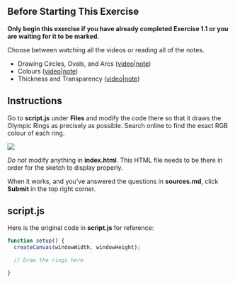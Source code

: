 ## Before Starting This Exercise

**Only begin this exercise if you have already completed Exercise 1.1 or you are waiting for it to be marked.**

Choose between watching all the videos or reading all of the notes.

* Drawing Circles, Ovals, and Arcs ([video](https://www.youtube.com/watch?v=Am4do2N7ASc&list=PLVD25niNi0BnKbPM0lUEfNYcWixQZ98cY&index=7)|[note](https://github.com/MissStrong/ICS2O/blob/main/Notes/Unit%201/02.1%20Drawing%20Circles,%20Ovals,%20and%20Arcs.md))
* Colours ([video](https://www.youtube.com/watch?v=VaEMFnJ92c8&list=PLVD25niNi0BnKbPM0lUEfNYcWixQZ98cY&index=8)|[note](https://github.com/MissStrong/ICS2O/blob/main/Notes/Unit%201/02.2%20Colours.md))
* Thickness and Transparency ([video](https://www.youtube.com/watch?v=HlGObiejgUU&list=PLVD25niNi0BnKbPM0lUEfNYcWixQZ98cY&index=9)|[note](https://github.com/MissStrong/ICS2O/blob/main/Notes/Unit%201/02.3%20Thickness%20and%20Transparency.md))

## Instructions

Go to **script.js** under **Files** and modify the code there so that it draws the Olympic Rings as precisely as possible. Search online to find the exact RGB colour of each ring.

![](https://raw.githubusercontent.com/MissStrong/ICS2O/main/Images/Olympic_Rings.png)

*Do not* modify anything in **index.html**. This HTML file needs to be there in order for the sketch to display properly.

When it works, and you've answered the questions in **sources.md**, click **Submit** in the top right corner. 

## script.js

Here is the original code in **script.js** for reference:

```javascript
function setup() {
  createCanvas(windowWidth, windowHeight);

  // Draw the rings here

}
```

